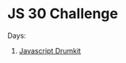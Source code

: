 
# JS 30 Challenge

Days:

1.  [Javascript Drumkit ](https://cdn.rawgit.com/johnrjj/js-30/master/1-drumkit/)


